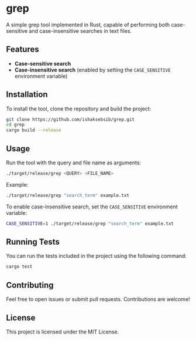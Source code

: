 # grep

A simple grep tool implemented in Rust, capable of performing both case-sensitive and case-insensitive searches in text files.

## Features

- **Case-sensitive search**
- **Case-insensitive search** (enabled by setting the `CASE_SENSITIVE` environment variable)

## Installation

To install the tool, clone the repository and build the project:

```sh
git clone https://github.com/ishaksebsib/grep.git
cd grep
cargo build --release
```

## Usage

Run the tool with the query and file name as arguments:

```sh
./target/release/grep <QUERY> <FILE_NAME>
```

Example:

```sh
./target/release/grep "search_term" example.txt
```

To enable case-insensitive search, set the `CASE_SENSITIVE` environment variable:

```sh
CASE_SENSITIVE=1 ./target/release/grep "search_term" example.txt
```

## Running Tests

You can run the tests included in the project using the following command:

```sh
cargo test
```

## Contributing

Feel free to open issues or submit pull requests. Contributions are welcome!

## License

This project is licensed under the MIT License.

